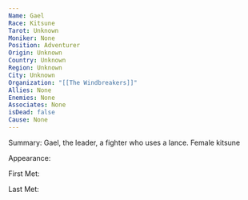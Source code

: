 ```yaml
---
Name: Gael
Race: Kitsune
Tarot: Unknown
Moniker: None
Position: Adventurer
Origin: Unknown
Country: Unknown
Region: Unknown
City: Unknown
Organization: "[[The Windbreakers]]"
Allies: None
Enemies: None
Associates: None
isDead: false
Cause: None
---
```

Summary: Gael, the leader, a fighter who uses a lance. Female kitsune

Appearance: 

First Met: 

Last Met: 
